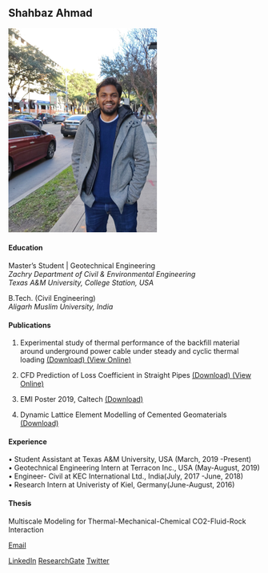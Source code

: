 ## Shahbaz Ahmad

![](https://github.com/shahbaz10ahmad/shahbaz/blob/master/Picture1.png)

#### **Education**
Master’s Student | Geotechnical Engineering<br/>
*Zachry Department of Civil & Environmental Engineering<br/>*
*Texas A&M University, College Station, USA<br/>*


B.Tech. (Civil Engineering)<br/>
*Aligarh Muslim University, India*<br/>


#### **Publications**

1. Experimental study of thermal performance of the backfill material around underground power cable under steady and cyclic thermal loading [(Download) ](https://github.com/shahbaz10ahmad/shahbaz10ahmad.github.io/raw/master/1-s2.0-S2214785319317742-main.pdf)[(View Online)](https://www.sciencedirect.com/science/article/pii/S2214785319317742)

2. CFD Prediction of Loss Coefficient in Straight Pipes [(Download) ](https://github.com/shahbaz10ahmad/shahbaz10ahmad.github.io/raw/master/haroon2017.pdf) [(View Online)](https://link.springer.com/chapter/10.1007/978-3-319-55125-8_41)

3. EMI Poster 2019, Caltech [(Download) ](https://github.com/shahbaz10ahmad/shahbaz10ahmad.github.io/raw/master/EMI%202019%20%5Bposter%5D-compressed.pdf)

4. Dynamic Lattice Element Modelling of Cemented Geomaterials [(Download) ](https://github.com/shahbaz10ahmad/shahbaz10ahmad.github.io/raw/master/469423_1_En_53_Chapter_Author%20(2).pdf)

#### **Experience**
•	Student Assistant at Texas A&M University, USA (March, 2019 -Present)<br/>
•	Geotechnical Engineering Intern at Terracon Inc., USA (May-August, 2019)<br/>
•	Engineer- Civil at KEC International Ltd., India(July, 2017 -June, 2018)<br/>
•	Research Intern at Univeristy of Kiel, Germany(June-August, 2016)<br/>

#### **Thesis**
Multiscale Modeling for Thermal-Mechanical-Chemical CO2-Fluid-Rock Interaction


[Email](mailto:shahbaz.10ahmad@tamu.edu)<br/>


[LinkedIn](https://www.linkedin.com/in/shahbaz10ahmad/)
[ResearchGate](https://www.researchgate.net/profile/Shahbaz_Ahmad20?ev=hdr_xprf&_sg=DvBUZ7M65fHxOAHU2zQBSNR2gy6fbfUA0N2rKFUwosw7lG1_XYdmwDz9KFKD9kFjsIMvTakv0QiShie1H5Fw0BIx) 
[Twitter](https://twitter.com/shahbazTx)

 
